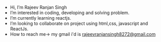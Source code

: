 - Hi, I’m Rajeev Ranjan Singh
- I’m interested in coding, developing and solving problem.
- I’m currently learning reactjs.
- I’m looking to collaborate on project using html,css, javascript and ReactJs.
- How to reach me-> my gmail i'd is rajeevranjansingh8272@gmail.com

<!---
Rajiev933/Rajiev933 is a ✨ special ✨ repository because its `README.md` (this file) appears on your GitHub profile.
You can click the Preview link to take a look at your changes.
--->
